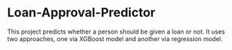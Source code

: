 # Loan-Approval-Predictor
This project predicts whether a person should be given a loan or not.
It uses two approaches, one via XGBoost model and another via regression model.
